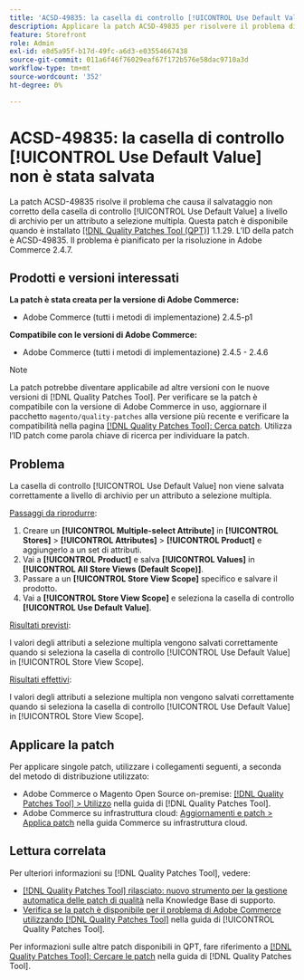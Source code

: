 ```yaml
---
title: 'ACSD-49835: la casella di controllo [!UICONTROL Use Default Value] non è stata salvata'
description: Applicare la patch ACSD-49835 per risolvere il problema di Adobe Commerce in cui la casella di controllo [!UICONTROL Use Default Value] non viene salvata correttamente a livello di archivio per un attributo a selezione multipla.
feature: Storefront
role: Admin
exl-id: e8d5a95f-b17d-49fc-a6d3-e03554667438
source-git-commit: 011a6f46f76029eaf67f172b576e58dac9710a3d
workflow-type: tm+mt
source-wordcount: '352'
ht-degree: 0%

---
```


# ACSD-49835: la casella di controllo [!UICONTROL Use Default Value] non è stata salvata

La patch ACSD-49835 risolve il problema che causa il salvataggio non corretto della casella di controllo [!UICONTROL Use Default Value] a livello di archivio per un attributo a selezione multipla. Questa patch è disponibile quando è installato [[!DNL Quality Patches Tool (QPT)]](https://experienceleague.adobe.com/it/docs/commerce-operations/tools/quality-patches-tool/quality-patches-tool-to-self-serve-quality-patches) 1.1.29. L’ID della patch è ACSD-49835. Il problema è pianificato per la risoluzione in Adobe Commerce 2.4.7.

## Prodotti e versioni interessati

**La patch è stata creata per la versione di Adobe Commerce:**

* Adobe Commerce (tutti i metodi di implementazione) 2.4.5-p1

**Compatibile con le versioni di Adobe Commerce:**

* Adobe Commerce (tutti i metodi di implementazione) 2.4.5 - 2.4.6

>[!NOTE]
>
>La patch potrebbe diventare applicabile ad altre versioni con le nuove versioni di [!DNL Quality Patches Tool]. Per verificare se la patch è compatibile con la versione di Adobe Commerce in uso, aggiornare il pacchetto `magento/quality-patches` alla versione più recente e verificare la compatibilità nella pagina [[!DNL Quality Patches Tool]: Cerca patch](https://experienceleague.adobe.com/tools/commerce-quality-patches/index.html?lang=it). Utilizza l’ID patch come parola chiave di ricerca per individuare la patch.

## Problema

La casella di controllo [!UICONTROL Use Default Value] non viene salvata correttamente a livello di archivio per un attributo a selezione multipla.

<u>Passaggi da riprodurre</u>:

1. Creare un **[!UICONTROL Multiple-select Attribute]** in **[!UICONTROL Stores]** > **[!UICONTROL Attributes]** > **[!UICONTROL Product]** e aggiungerlo a un set di attributi.
1. Vai a **[!UICONTROL Product]** e salva **[!UICONTROL Values]** in **[!UICONTROL All Store Views (Default Scope)]**.
1. Passare a un **[!UICONTROL Store View Scope]** specifico e salvare il prodotto.
1. Vai a **[!UICONTROL Store View Scope]** e seleziona la casella di controllo **[!UICONTROL Use Default Value]**.

<u>Risultati previsti</u>:

I valori degli attributi a selezione multipla vengono salvati correttamente quando si seleziona la casella di controllo [!UICONTROL Use Default Value] in [!UICONTROL Store View Scope].

<u>Risultati effettivi</u>:

I valori degli attributi a selezione multipla non vengono salvati correttamente quando si seleziona la casella di controllo [!UICONTROL Use Default Value] in [!UICONTROL Store View Scope].

## Applicare la patch

Per applicare singole patch, utilizzare i collegamenti seguenti, a seconda del metodo di distribuzione utilizzato:

* Adobe Commerce o Magento Open Source on-premise: [[!DNL Quality Patches Tool] > Utilizzo](/help/tools/quality-patches-tool/usage.md) nella guida di [!DNL Quality Patches Tool].
* Adobe Commerce su infrastruttura cloud: [Aggiornamenti e patch > Applica patch](https://experienceleague.adobe.com/docs/commerce-cloud-service/user-guide/develop/upgrade/apply-patches.html?lang=it) nella guida Commerce su infrastruttura cloud.

## Lettura correlata

Per ulteriori informazioni su [!DNL Quality Patches Tool], vedere:

* [[!DNL Quality Patches Tool] rilasciato: nuovo strumento per la gestione automatica delle patch di qualità](https://experienceleague.adobe.com/it/docs/commerce-operations/tools/quality-patches-tool/quality-patches-tool-to-self-serve-quality-patches) nella Knowledge Base di supporto.
* [Verifica se la patch è disponibile per il problema di Adobe Commerce utilizzando  [!DNL Quality Patches Tool]](/help/tools/quality-patches-tool/patches-available-in-qpt/check-patch-for-magento-issue-with-magento-quality-patches.md) nella guida di [!UICONTROL Quality Patches Tool].


Per informazioni sulle altre patch disponibili in QPT, fare riferimento a [[!DNL Quality Patches Tool]: Cercare le patch](https://experienceleague.adobe.com/tools/commerce-quality-patches/index.html?lang=it) nella guida di [!DNL Quality Patches Tool].
